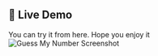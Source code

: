 ## 🔗 Live Demo

You can try it from here. 
Hope you enjoy it  
![Guess My Number Screenshot](assets/screenshot.png)
